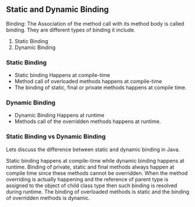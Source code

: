 ## Static and Dynamic Binding

Binding: The Association of the method call with its method body is called binding. They are different types of binding it include.
1. Static Binding
2. Dynamic Binding

### Static Binding
- Static binding Happens at compile-time
- Method call of overloaded methods happens at compile-time
- The binding of static, final or private methods happens at compile time.

### Dynamic Binding
- Dynamic Binding Happens at runtime
- Methods call of the overridden methods happens at runtime.

### Static Binding vs Dynamic Binding
Lets discuss the difference between static and dynamic binding in Java.

Static binding happens at compile-time while dynamic binding happens at runtime.
Binding of private, static and final methods always happen at compile time since these methods cannot be overridden. When the method overriding is actually happening and the reference of parent type is assigned to the object of child class type then such binding is resolved during runtime.
The binding of overloaded methods is static and the binding of overridden methods is dynamic.



